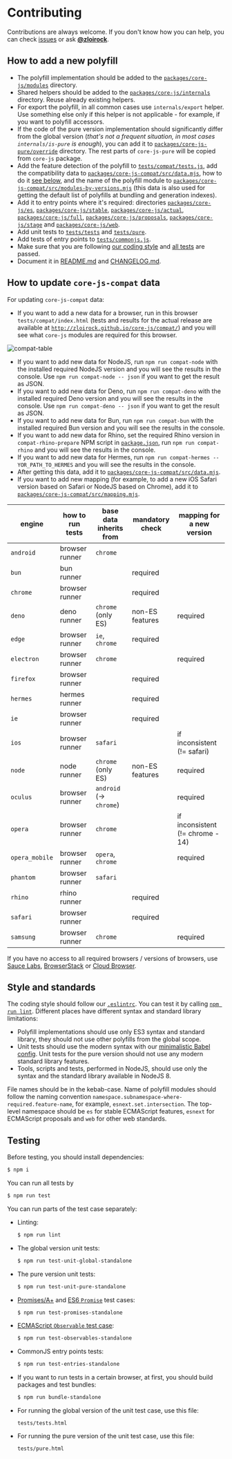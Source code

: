 # Contributing

Contributions are always welcome. If you don't know how you can help, you can check [issues](https://github.com/zloirock/core-js/issues) or ask [**@zloirock**](https://github.com/zloirock).

## How to add a new polyfill

- The polyfill implementation should be added to the [`packages/core-js/modules`](./packages/core-js/modules) directory.
- Shared helpers should be added to the [`packages/core-js/internals`](./packages/core-js/internals) directory. Reuse already existing helpers.
- For export the polyfill, in all common cases use `internals/export` helper. Use something else only if this helper is not applicable - for example, if you want to polyfill accessors.
- If the code of the pure version implementation should significantly differ from the global version (*that's not a frequent situation, in most cases `internals/is-pure` is enough*), you can add it to [`packages/core-js-pure/override`](./packages/core-js-pure/override) directory. The rest parts of `core-js-pure` will be copied from `core-js` package.
- Add the feature detection of the polyfill to [`tests/compat/tests.js`](./tests/compat/tests.js), add the compatibility data to [`packages/core-js-compat/src/data.mjs`](./packages/core-js-compat/src/data.mjs), how to do it [see below](#how-to-update-core-js-compat-data), and the name of the polyfill module to [`packages/core-js-compat/src/modules-by-versions.mjs`](./packages/core-js-compat/src/modules-by-versions.mjs) (this data is also used for getting the default list of polyfills at bundling and generation indexes).
- Add it to entry points where it's required: directories [`packages/core-js/es`](./packages/core-js/es), [`packages/core-js/stable`](./packages/core-js/stable), [`packages/core-js/actual`](./packages/core-js/actual), [`packages/core-js/full`](./packages/core-js/full), [`packages/core-js/proposals`](./packages/core-js/proposals), [`packages/core-js/stage`](./packages/core-js/stage) and [`packages/core-js/web`](./packages/core-js/web).
- Add unit tests to [`tests/tests`](./tests/tests) and [`tests/pure`](./tests/pure).
- Add tests of entry points to [`tests/commonjs.js`](./tests/commonjs.js).
- Make sure that you are following [our coding style](#style-and-standards) and [all tests](#testing) are passed.
- Document it in [README.md](./README.md) and [CHANGELOG.md](./CHANGELOG.md).

## How to update `core-js-compat` data

For updating `core-js-compat` data:

- If you want to add a new data for a browser, run in this browser `tests/compat/index.html` (tests and results for the actual release are available at [`http://zloirock.github.io/core-js/compat/`](http://zloirock.github.io/core-js/compat/)) and you will see what `core-js` modules are required for this browser.

![compat-table](https://user-images.githubusercontent.com/2213682/180694428-856bcd0f-cab3-446f-be1a-2f669614dcc0.png)

- If you want to add new data for NodeJS, run `npm run compat-node` with the installed required NodeJS version and you will see the results in the console. Use `npm run compat-node -- json` if you want to get the result as JSON.
- If you want to add new data for Deno, run `npm run compat-deno` with the installed required Deno version and you will see the results in the console. Use `npm run compat-deno -- json` if you want to get the result as JSON.
- If you want to add new data for Bun, run `npm run compat-bun` with the installed required Bun version and you will see the results in the console.
- If you want to add new data for Rhino, set the required Rhino version in `compat-rhino-prepare` NPM script in [`package.json`](./package.json), run `npm run compat-rhino` and you will see the results in the console.
- If you want to add new data for Hermes, run `npm run compat-hermes -- YOR_PATH_TO_HERMES` and you will see the results in the console.
- After getting this data, add it to [`packages/core-js-compat/src/data.mjs`](./packages/core-js-compat/src/data.mjs).
- If you want to add new mapping (for example, to add a new iOS Safari version based on Safari or NodeJS based on Chrome), add it to [`packages/core-js-compat/src/mapping.mjs`](./packages/core-js-compat/src/mapping.mjs).

engine         | how to run tests | base data inherits from | mandatory check | mapping for a new version
---            | ---              | ---                     | ---             | ---
`android`      | browser runner   | `chrome`                |                 |
`bun`          | bun runner       |                         | required        |
`chrome`       | browser runner   |                         | required        |
`deno`         | deno runner      | `chrome` (only ES)      | non-ES features | required
`edge`         | browser runner   | `ie`, `chrome`          | required        |
`electron`     | browser runner   | `chrome`                |                 | required
`firefox`      | browser runner   |                         | required        |
`hermes`       | hermes runner    |                         | required        |
`ie`           | browser runner   |                         | required        |
`ios`          | browser runner   | `safari`                |                 | if inconsistent (!= safari)
`node`         | node runner      | `chrome` (only ES)      | non-ES features | required
`oculus`       | browser runner   | `android` (-> `chrome`) |                 | required
`opera`        | browser runner   | `chrome`                |                 | if inconsistent (!= chrome - 14)
`opera_mobile` | browser runner   | `opera`, `chrome`       |                 | required
`phantom`      | browser runner   | `safari`                |                 |
`rhino`        | rhino runner     |                         | required        |
`safari`       | browser runner   |                         | required        |
`samsung`      | browser runner   | `chrome`                |                 | required

If you have no access to all required browsers / versions of browsers, use [Sauce Labs](https://saucelabs.com/), [BrowserStack](https://www.browserstack.com/) or [Cloud Browser](https://ieonchrome.com/).

## Style and standards

The coding style should follow our [`.eslintrc`](./.eslintrc.js). You can test it by calling [`npm run lint`](#testing). Different places have different syntax and standard library limitations:
- Polyfill implementations should use only ES3 syntax and standard library, they should not use other polyfills from the global scope.
- Unit tests should use the modern syntax with our [minimalistic Babel config](./babel.config.js). Unit tests for the pure version should not use any modern standard library features.
- Tools, scripts and tests, performed in NodeJS, should use only the syntax and the standard library available in NodeJS 8.

File names should be in the kebab-case. Name of polyfill modules should follow the naming convention `namespace.subnamespace-where-required.feature-name`, for example, `esnext.set.intersection`. The top-level namespace should be `es` for stable ECMAScript features, `esnext` for ECMAScript proposals and `web` for other web standards.

## Testing

Before testing, you should install dependencies:
```sh
$ npm i
```
You can run all tests by
```sh
$ npm run test
```
You can run parts of the test case separately:
- Linting:
  ```sh
  $ npm run lint
  ```
- The global version unit tests:
  ```sh
  $ npm run test-unit-global-standalone
  ```
- The pure version unit tests:
  ```sh
  $ npm run test-unit-pure-standalone
  ```
- [Promises/A+](https://github.com/promises-aplus/promises-tests) and [ES6 `Promise`](https://github.com/promises-es6/promises-es6) test cases:
  ```sh
  $ npm run test-promises-standalone
  ```
- [ECMAScript `Observable` test case](https://github.com/tc39/proposal-observable):
  ```sh
  $ npm run test-observables-standalone
  ```
- CommonJS entry points tests:
  ```sh
  $ npm run test-entries-standalone
  ```
- If you want to run tests in a certain browser, at first, you should build packages and test bundles:
  ```sh
  $ npm run bundle-standalone
  ```
- For running the global version of the unit test case, use this file:
  ```
  tests/tests.html
  ```
- For running the pure version of the unit test case, use this file:
  ```
  tests/pure.html
  ```
